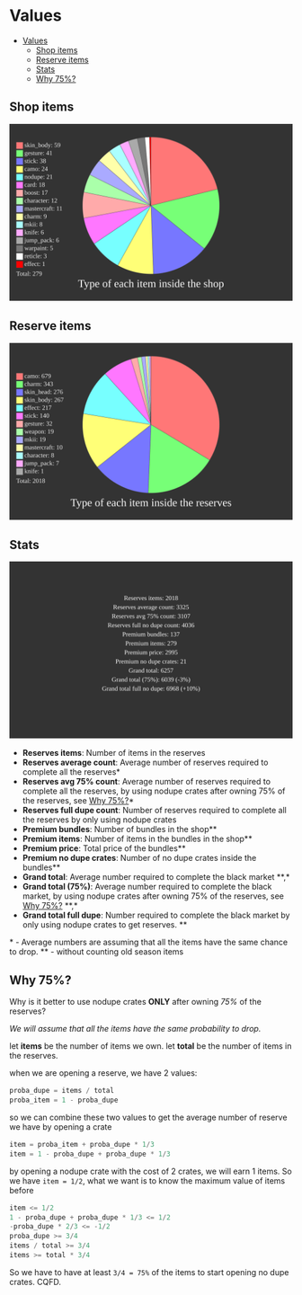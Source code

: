 # Values

- [Values](#values)
  - [Shop items](#shop-items)
  - [Reserve items](#reserve-items)
  - [Stats](#stats)
  - [Why 75%?](#why-75)

## Shop items

![shop image](https://github.com/ate47/BlackOps4Shop/blob/output/typesShop.svg)

## Reserve items

![reserve image](https://github.com/ate47/BlackOps4Shop/blob/output/typesReserve.svg)

## Stats

![stats image](https://github.com/ate47/BlackOps4Shop/blob/output/stats.svg)

- **Reserves items**: Number of items in the reserves
- **Reserves average count**: Average number of reserves required to complete all the reserves\*
- **Reserves avg 75% count**: Average number of reserves required to complete all the reserves, by using nodupe crates after owning 75% of the reserves, see [Why 75%?](#why-75)\*
- **Reserves full dupe count**: Number of reserves required to complete all the reserves by only using nodupe crates
- **Premium bundles**: Number of bundles in the shop\*\*
- **Premium items**: Number of items in the bundles in the shop\*\*
- **Premium price**: Total price of the bundles\*\*
- **Premium no dupe crates**: Number of no dupe crates inside the bundles\*\*
- **Grand total**: Average number required to complete the black market \*\*,\*
- **Grand total (75%)**: Average number required to complete the black market, by using nodupe crates after owning 75% of the reserves, see [Why 75%?](#why-75) \*\*,\*
- **Grand total full dupe**: Number required to complete the black market by only using nodupe crates to get reserves. \*\*

\* - Average numbers are assuming that all the items have the same chance to drop.
\*\* - without counting old season items

## Why 75%?

Why is it better to use nodupe crates **ONLY** after owning _75%_ of the reserves?

_We will assume that all the items have the same probability to drop._

let **items** be the number of items we own.
let **total** be the number of items in the reserves.

when we are opening a reserve, we have 2 values:

```python
proba_dupe = items / total
proba_item = 1 - proba_dupe
```

so we can combine these two values to get the average number of reserve we have by opening a crate

```python
item = proba_item + proba_dupe * 1/3
item = 1 - proba_dupe + proba_dupe * 1/3
```

by opening a nodupe crate with the cost of 2 crates, we will earn 1 items. So we have `item = 1/2`, what we want is to know the maximum value of items before

```python
item <= 1/2
1 - proba_dupe + proba_dupe * 1/3 <= 1/2
-proba_dupe * 2/3 <= -1/2
proba_dupe >= 3/4
items / total >= 3/4
items >= total * 3/4
```

So we have to have at least `3/4 = 75%` of the items to start opening no dupe crates. CQFD.
